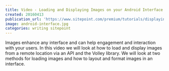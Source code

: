 ```yaml
---
title: Video - Loading and Displaying Images on your Android Interface
created: 20160413
publication_url: 'https://www.sitepoint.com/premium/tutorials/displaying-images-on-your-android-interface'
image: android-interface.jpg
categories: writing sitepoint
---
```


Images enhance any interface and can help engagement and interaction with your users. In this video we will look at how to load and display images from a remote location via an API and the Volley library. We will look at two methods for loading images and how to layout and format images in an interface.

